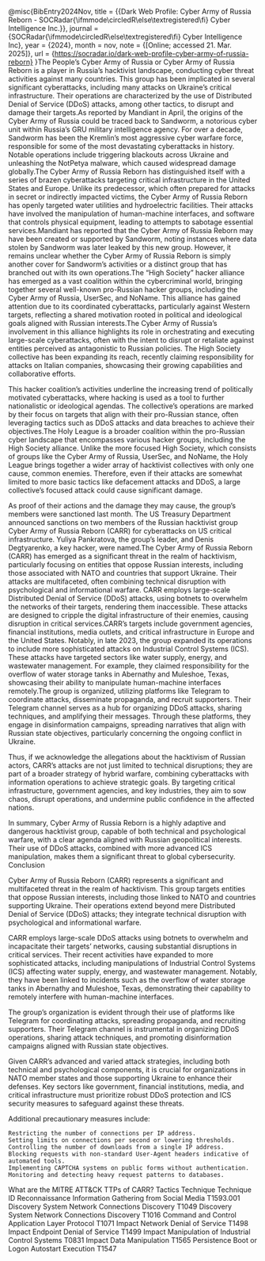 @misc{BibEntry2024Nov,
	title = {{Dark Web Profile: Cyber Army of Russia Reborn - SOCRadar{\ifmmode\circledR\else\textregistered\fi} Cyber Intelligence Inc.}},
	journal = {SOCRadar{\ifmmode\circledR\else\textregistered\fi} Cyber Intelligence Inc},
	year = {2024},
	month = nov,
	note = {[Online; accessed 21. Mar. 2025]},
	url = {https://socradar.io/dark-web-profile-cyber-army-of-russia-reborn}
}The People’s Cyber Army of Russia or Cyber Army of Russia Reborn is a player in Russia’s hacktivist landscape, conducting cyber threat activities against many countries. This group has been implicated in several significant cyberattacks, including many attacks on Ukraine’s critical infrastructure. Their operations are characterized by the use of Distributed Denial of Service (DDoS) attacks, among other tactics, to disrupt and damage their targets.As reported by Mandiant in April, the origins of the Cyber Army of Russia could be traced back to Sandworm, a notorious cyber unit within Russia’s GRU military intelligence agency. For over a decade, Sandworm has been the Kremlin’s most aggressive cyber warfare force, responsible for some of the most devastating cyberattacks in history. Notable operations include triggering blackouts across Ukraine and unleashing the NotPetya malware, which caused widespread damage globally.The Cyber Army of Russia Reborn has distinguished itself with a series of brazen cyberattacks targeting critical infrastructure in the United States and Europe. Unlike its predecessor, which often prepared for attacks in secret or indirectly impacted victims, the Cyber Army of Russia Reborn has openly targeted water utilities and hydroelectric facilities. Their attacks have involved the manipulation of human-machine interfaces, and software that controls physical equipment, leading to attempts to sabotage essential services.Mandiant has reported that the Cyber Army of Russia Reborn may have been created or supported by Sandworm, noting instances where data stolen by Sandworm was later leaked by this new group. However, it remains unclear whether the Cyber Army of Russia Reborn is simply another cover for Sandworm’s activities or a distinct group that has branched out with its own operations.The “High Society” hacker alliance has emerged as a vast coalition within the cybercriminal world, bringing together several well-known pro-Russian hacker groups, including the Cyber Army of Russia, UserSec, and NoName. This alliance has gained attention due to its coordinated cyberattacks, particularly against Western targets, reflecting a shared motivation rooted in political and ideological goals aligned with Russian interests.The Cyber Army of Russia’s involvement in this alliance highlights its role in orchestrating and executing large-scale cyberattacks, often with the intent to disrupt or retaliate against entities perceived as antagonistic to Russian policies. The High Society collective has been expanding its reach, recently claiming responsibility for attacks on Italian companies, showcasing their growing capabilities and collaborative efforts.

This hacker coalition’s activities underline the increasing trend of politically motivated cyberattacks, where hacking is used as a tool to further nationalistic or ideological agendas. The collective’s operations are marked by their focus on targets that align with their pro-Russian stance, often leveraging tactics such as DDoS attacks and data breaches to achieve their objectives.The Holy League is a broader coalition within the pro-Russian cyber landscape that encompasses various hacker groups, including the High Society alliance. Unlike the more focused High Society, which consists of groups like the Cyber Army of Russia, UserSec, and NoName, the Holy League brings together a wider array of hacktivist collectives with only one cause, common enemies. Therefore, even if their attacks are somewhat limited to more basic tactics like defacement attacks and DDoS, a large collective’s focused attack could cause significant damage.

As proof of their actions and the damage they may cause, the group’s members were sanctioned last month. The US Treasury Department announced sanctions on two members of the Russian hacktivist group Cyber Army of Russia Reborn (CARR) for cyberattacks on US critical infrastructure. Yuliya Pankratova, the group’s leader, and Denis Degtyarenko, a key hacker, were named.The Cyber Army of Russia Reborn (CARR) has emerged as a significant threat in the realm of hacktivism, particularly focusing on entities that oppose Russian interests, including those associated with NATO and countries that support Ukraine. Their attacks are multifaceted, often combining technical disruption with psychological and informational warfare. CARR employs large-scale Distributed Denial of Service (DDoS) attacks, using botnets to overwhelm the networks of their targets, rendering them inaccessible. These attacks are designed to cripple the digital infrastructure of their enemies, causing disruption in critical services.CARR’s targets include government agencies, financial institutions, media outlets, and critical infrastructure in Europe and the United States. Notably, in late 2023, the group expanded its operations to include more sophisticated attacks on Industrial Control Systems (ICS). These attacks have targeted sectors like water supply, energy, and wastewater management. For example, they claimed responsibility for the overflow of water storage tanks in Abernathy and Muleshoe, Texas, showcasing their ability to manipulate human-machine interfaces remotely.The group is organized, utilizing platforms like Telegram to coordinate attacks, disseminate propaganda, and recruit supporters. Their Telegram channel serves as a hub for organizing DDoS attacks, sharing techniques, and amplifying their messages. Through these platforms, they engage in disinformation campaigns, spreading narratives that align with Russian state objectives, particularly concerning the ongoing conflict in Ukraine.

Thus, if we acknowledge the allegations about the hacktivism of Russian actors, CARR’s attacks are not just limited to technical disruptions; they are part of a broader strategy of hybrid warfare, combining cyberattacks with information operations to achieve strategic goals. By targeting critical infrastructure, government agencies, and key industries, they aim to sow chaos, disrupt operations, and undermine public confidence in the affected nations.

In summary, Cyber Army of Russia Reborn is a highly adaptive and dangerous hacktivist group, capable of both technical and psychological warfare, with a clear agenda aligned with Russian geopolitical interests. Their use of DDoS attacks, combined with more advanced ICS manipulation, makes them a significant threat to global cybersecurity.
Conclusion

Cyber Army of Russia Reborn (CARR) represents a significant and multifaceted threat in the realm of hacktivism. This group targets entities that oppose Russian interests, including those linked to NATO and countries supporting Ukraine. Their operations extend beyond mere Distributed Denial of Service (DDoS) attacks; they integrate technical disruption with psychological and informational warfare.

CARR employs large-scale DDoS attacks using botnets to overwhelm and incapacitate their targets’ networks, causing substantial disruptions in critical services. Their recent activities have expanded to more sophisticated attacks, including manipulations of Industrial Control Systems (ICS) affecting water supply, energy, and wastewater management. Notably, they have been linked to incidents such as the overflow of water storage tanks in Abernathy and Muleshoe, Texas, demonstrating their capability to remotely interfere with human-machine interfaces.

The group’s organization is evident through their use of platforms like Telegram for coordinating attacks, spreading propaganda, and recruiting supporters. Their Telegram channel is instrumental in organizing DDoS operations, sharing attack techniques, and promoting disinformation campaigns aligned with Russian state objectives.

Given CARR’s advanced and varied attack strategies, including both technical and psychological components, it is crucial for organizations in NATO member states and those supporting Ukraine to enhance their defenses. Key sectors like government, financial institutions, media, and critical infrastructure must prioritize robust DDoS protection and ICS security measures to safeguard against these threats.

Additional precautionary measures include:

    Restricting the number of connections per IP address.
    Setting limits on connections per second or lowering thresholds.
    Controlling the number of downloads from a single IP address.
    Blocking requests with non-standard User-Agent headers indicative of automated tools.
    Implementing CAPTCHA systems on public forms without authentication.
    Monitoring and detecting heavy request patterns to databases.

What are the MITRE ATT&CK TTPs of CARR?
Tactics 	Technique 	Technique ID
Reconnaissance 	Information Gathering from Social Media 	T1593.001
Discovery 	System Network Connections Discovery 	T1049
Discovery 	System Network Connections Discovery 	T1016
Command and Control 	Application Layer Protocol 	T1071
Impact 	Network Denial of Service 	T1498
Impact 	Endpoint Denial of Service 	T1499
Impact 	Manipulation of Industrial Control Systems 	T0831
Impact 	Data Manipulation 	T1565
Persistence 	Boot or Logon Autostart Execution 	T1547

